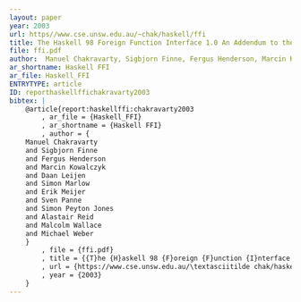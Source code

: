 ```yaml
---
layout: paper
year: 2003
url: https//www.cse.unsw.edu.au/~chak/haskell/ffi
title: The Haskell 98 Foreign Function Interface 1.0 An Addendum to the Haskell 98 Report
file: ffi.pdf
author:  Manuel Chakravarty, Sigbjorn Finne, Fergus Henderson, Marcin Kowalczyk, Daan Leijen, Simon Marlow, Erik Meijer, Sven Panne, Simon Peyton Jones, Alastair Reid, Malcolm Wallace, Michael Weber
ar_shortname: Haskell FFI
ar_file: Haskell_FFI
ENTRYTYPE: article
ID: reporthaskellffichakravarty2003
bibtex: |
    @article{report:haskellffi:chakravarty2003
        , ar_file = {Haskell_FFI}
        , ar_shortname = {Haskell FFI}
        , author = {
    Manuel Chakravarty
    and Sigbjorn Finne
    and Fergus Henderson
    and Marcin Kowalczyk
    and Daan Leijen
    and Simon Marlow
    and Erik Meijer
    and Sven Panne
    and Simon Peyton Jones
    and Alastair Reid
    and Malcolm Wallace
    and Michael Weber
    }
        , file = {ffi.pdf}
        , title = {{T}he {H}askell 98 {F}oreign {F}unction {I}nterface 1.0: {A}n {A}ddendum to the {H}askell 98 {R}eport}
        , url = {https://www.cse.unsw.edu.au/\textasciitilde chak/haskell/ffi}
        , year = {2003}
    }
---
```

